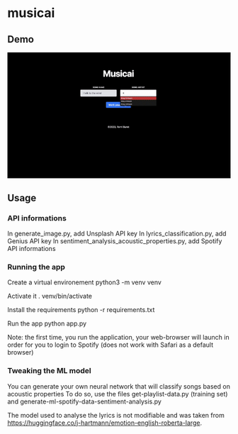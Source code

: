# musicai

## Demo 

![](demo.gif)

## Usage

### API informations
In generate_image.py, add Unsplash API key
In lyrics_classification.py, add Genius API key
In sentiment_analysis_acoustic_properties.py, add Spotify API informations

### Running the app

Create a virtual environement 
python3 -m venv venv

Activate it
. venv/bin/activate

Install the requirements
python -r requirements.txt

Run the app
python app.py

Note: the first time, you run the application, your web-browser will launch in order for you to login to Spotify (does not work with Safari as a default browser)

### Tweaking the ML model

You can generate your own neural network that will classify songs based on acoustic properties
To do so, use the files get-playlist-data.py (training set) and generate-ml-spotify-data-sentiment-analysis.py

The model used to analyse the lyrics is not modifiable and was taken from https://huggingface.co/j-hartmann/emotion-english-roberta-large.



